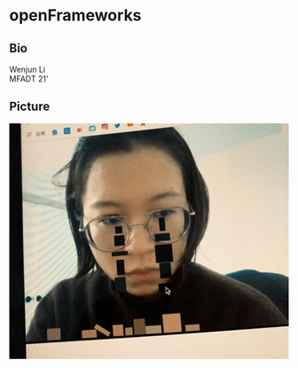 # openFrameworks

## Bio
Wenjun Li</br>
MFADT 21'

## Picture
![](/images/58824C1D-EAD3-4B50-AF89-D4345B0BA35E.JPEG)
